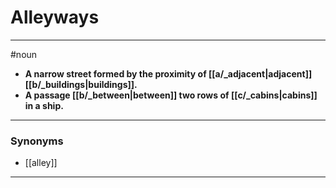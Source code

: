 # Alleyways
---
#noun
- **A narrow street formed by the proximity of [[a/_adjacent|adjacent]] [[b/_buildings|buildings]].**
- **A passage [[b/_between|between]] two rows of [[c/_cabins|cabins]] in a ship.**
---
### Synonyms
- [[alley]]
---
